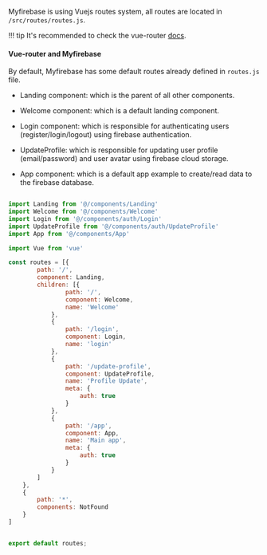 Myfirebase is using Vuejs routes system, all routes are located in `/src/routes/routes.js`.

!!! tip 
    It's recommended to check the vue-router [docs](https://router.vuejs.org/en/).

#### Vue-router and Myfirebase

By default, Myfirebase has some default routes already defined in `routes.js` file.

- Landing component: which is the parent of all other components.

- Welcome component: which is a default landing component.

- Login component: which is responsible for authenticating users (register/login/logout) using firebase authentication.

- UpdateProfile: which is responsible for updating user profile (email/password) and user avatar using firebase cloud storage.

- App component: which is a default app example to create/read data to the firebase database.

```javascript

import Landing from '@/components/Landing'
import Welcome from '@/components/Welcome'
import Login from '@/components/auth/Login'
import UpdateProfile from '@/components/auth/UpdateProfile'
import App from '@/components/App'

import Vue from 'vue'

const routes = [{
        path: '/',
        component: Landing,
        children: [{
                path: '/',
                component: Welcome,
                name: 'Welcome'
            },
            {
                path: '/login',
                component: Login,
                name: 'login'
            },
            {
                path: '/update-profile',
                component: UpdateProfile,
                name: 'Profile Update',
                meta: {
                    auth: true
                }
            },
            {
                path: '/app',
                component: App,
                name: 'Main app',
                meta: {
                    auth: true
                }
            }
        ]
    },
    {
        path: '*',
        components: NotFound
    }
]


export default routes;
```